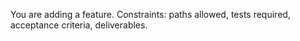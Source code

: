 You are adding a feature. Constraints: paths allowed, tests required, acceptance criteria, deliverables.
